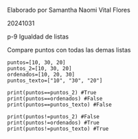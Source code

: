 Elaborado por Samantha Naomi Vital Flores

20241031

p-9  Igualdad de listas

Compare puntos con todas las demas listas
```
puntos=[10, 30, 20]
puntos_2=[10, 30, 20]
ordenados=[10, 20, 30]
puntos_texto=["10", "30", "20"]
```
```
print(puntos==puntos_2) #True
print(puntos==ordenados) #False
print(puntos==puntos_texto) #False
```
```
print(puntos!=puntos_2) #False
print(puntos!=ordenados) #True
print(puntos!=puntos_texto) #True
```
